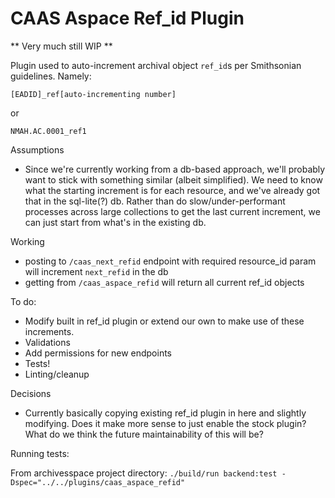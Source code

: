 # CAAS Aspace Ref_id Plugin

** Very much still WIP **

Plugin used to auto-increment archival object `ref_id`s per Smithsonian guidelines.  Namely:

```
[EADID]_ref[auto-incrementing number]
```
or
```
NMAH.AC.0001_ref1
```

Assumptions
* Since we're currently working from a db-based approach, we'll probably want to stick with something similar (albeit simplified).  We need to know what the starting increment is for each resource, and we've already got that in the sql-lite(?) db.  Rather than do slow/under-performant processes across large collections to get the last current increment, we can just start from what's in the existing db.

Working
* posting to `/caas_next_refid` endpoint with required resource_id param will increment `next_refid` in the db
* getting from `/caas_aspace_refid` will return all current ref_id objects

To do:
* Modify built in ref_id plugin or extend our own to make use of these increments.
* Validations
* Add permissions for new endpoints
* Tests!
* Linting/cleanup

Decisions
* Currently basically copying existing ref_id plugin in here and slightly modifying.  Does it make more sense to just enable the stock plugin?  What do we think the future maintainability of this will be?

Running tests:

From archivesspace project directory:
`./build/run backend:test -Dspec="../../plugins/caas_aspace_refid"`
